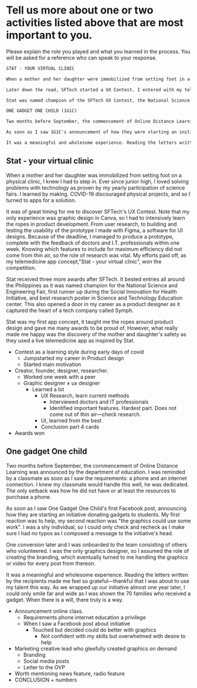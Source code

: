 # Tell us more about one or two activities listed above that are most important to you.

Please explain the role you played and what you learned in the process. You will be asked for a reference who can speak to your response.

```markdown
STAT - YOUR VIRTUAL CLINIC

When a mother and her daughter were immobilized from setting foot in a physical clinic, I knew I had to step in. Ever since junior high, I loved solving problems with technology. Proven by my yearly participation in science fairs; I learn by making. COVID-19 discouraged physical projects, and so I turned to apps for a solution. 

Later down the road, SFTech started a UX Contest. I entered with my telemedicine idea. However, my only experience was graphic design in Canva, I had to learn the ropes in product development. From user research to building and testing the usability of the app prototype. The deadline helped me produce a prototype, complete with the feedback of doctors and I.T. professionals within one week. Research was vital since it helped me choose between which features to include for maximum efficiency. 

Stat was named champion of the SFTech UX Contest, the National Science and Engineering Fair, and the Social Innovation for Health Initiative award. It also opened doors for my first job as a product designer at Symph. However, what made me happy was the discovery of the mother and daughter's safety as they used a live telemedicine app as inspired by Stat. 

ONE GADGET ONE CHILD (1G1C)

Two months before September, the commencement of Online Distance Learning was announced by the department of education. It made cellphones and the internet a requirement, this worsened the divide in the access to equal education. 

As soon as I saw 1G1C's announcement of how they were starting an initiative donating gadgets to students, I wanted to help. I realized that they could grab more attention with better graphics, I messaged the leader despite being not that confident with my skills. I was made in charge of the branding and all multimedia. 

It was a meaningful and wholesome experience. Reading the letters written by the recipients made me feel so grateful—thankful that I was about to use my talent this way. As we wrapped up our initiative almost one year later, I could only cry as I was shown the 70 families who received a gadget.
```

## Stat - your virtual clinic

When a mother and her daughter was immobilized from setting foot on a physical clinic, I knew I had to step in. Ever since junior high, I loved solving problems with technology as proven by my yearly participation of science fairs. I learned by making. COVID-19 discouraged physical projects, and so I turned to apps for a solution.

It was of great timing for me to discover SFTech's UX Contest. Note that my only experience was graphic design in Canva, so I had to intensively learn the ropes in product development. From user research, to building and testing the usability of the prototype I made with Figma, a software for UI designs. Because of the deadline, I managed to produce a prototype, complete with the feedback of doctors and I.T. professionals within one week. Knowing which features to include for maximum efficiency did not come from thin air, so the role of research was vital. My efforts paid off, as my telemedicine app concept,"Stat - your virtual clinic", won the competition. 

Stat received three more awards after SFTech. It bested entries all around the Philippines as it was named champion for the National Science and Engineering Fair, first runner up during the Social Innovation for Health Initiative, and best research poster in Science and Technology Education center. This also opened a door in my career as a product designer as it captured the heart of a tech company called Symph.

Stat was my first app concept, it taught me the ropes around product design and gave me many awards to be proud of. However, what really made me happy was the discovery of the mother and daughter's safety as they used a live telemedicine app as inspired by Stat.

- Contest as a learning style during early days of covid
    - Jumpstarted my career in Product design
    - Started main motivation
- Creator, founder, designer, researcher.
    - Worked one week with a peer
    - Graphic designer ≠ ux designer
        - Learned a lot
            - UX Research, learn current methods
                - Interviewed doctors and IT professionals
                - Identified important features. Hardest part. Does not come out of thin air—check research.
            - UI, learned from the best
            - Conclusion part 4 cards
- Awards won

## One gadget One child

Two months before September, the commencement of Online Distance Learning was announced by the department of education. I was reminded by a classmate as soon as I saw the requirements: a phone and an internet connection. I knew my classmate would handle this well, he was dedicated. The only setback was how he did not have or at least the resources to purchase a phone. 

As soon as I saw One Gadget One Child's first Facebook post, announcing how they are starting an initiative donating gadgets to students. My first reaction was to help, my second reaction was "the graphics could use some work". I was a shy individual, so I could only check and recheck as I make sure I had no typos as I composed a message to the initiative's head. 

One conversion later and I was onboarded to the team consisting of others who volunteered. I was the only graphics designer, so I assumed the role of creating the branding, which eventually turned to me handling the graphics or video for every post from thereon.

It was a meaningful and wholesome experience. Reading the letters written by the recipients made me feel so grateful—thankful that I was about to use my talent this way. As we wrapped up our initiative almost one year later, I could only smile far and wide as I was shown the 70 families who received a gadget. When there is a will, there truly is a way.

- Announcement online class.
    - Requirements phone internet education a privilege
    - When I saw a Facebook post about initiative
        - Touched but decided could do better with graphics
            - Not confident with my skills but overwhelmed with desire to help
- Marketing creative lead who gleefully created graphics on demand
    - Branding
    - Social media posts
    - Letter to the OVP
- Worth mentioning news feature, radio feature
- CONCLUSION + numbers
